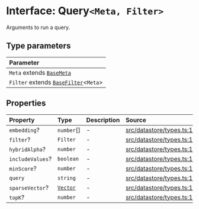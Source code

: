 # Interface: Query`<Meta, Filter>`

Arguments to run a query.

## Type parameters

| Parameter |
| :------ |
| `Meta` extends [`BaseMeta`](../type-aliases/BaseMeta.md) |
| `Filter` extends [`BaseFilter`](../type-aliases/BaseFilter.md)\<`Meta`\> |

## Properties

| Property | Type | Description | Source |
| :------ | :------ | :------ | :------ |
| `embedding`? | `number`[] | - | [src/datastore/types.ts:123](https://github.com/dexaai/llm-tools/blob/eeaf162/src/datastore/types.ts#L123) |
| `filter`? | `Filter` | - | [src/datastore/types.ts:127](https://github.com/dexaai/llm-tools/blob/eeaf162/src/datastore/types.ts#L127) |
| `hybridAlpha`? | `number` | - | [src/datastore/types.ts:129](https://github.com/dexaai/llm-tools/blob/eeaf162/src/datastore/types.ts#L129) |
| `includeValues`? | `boolean` | - | [src/datastore/types.ts:128](https://github.com/dexaai/llm-tools/blob/eeaf162/src/datastore/types.ts#L128) |
| `minScore`? | `number` | - | [src/datastore/types.ts:126](https://github.com/dexaai/llm-tools/blob/eeaf162/src/datastore/types.ts#L126) |
| `query` | `string` | - | [src/datastore/types.ts:122](https://github.com/dexaai/llm-tools/blob/eeaf162/src/datastore/types.ts#L122) |
| `sparseVector`? | [`Vector`](../../Model/namespaces/SparseVector/type-aliases/Vector.md) | - | [src/datastore/types.ts:124](https://github.com/dexaai/llm-tools/blob/eeaf162/src/datastore/types.ts#L124) |
| `topK`? | `number` | - | [src/datastore/types.ts:125](https://github.com/dexaai/llm-tools/blob/eeaf162/src/datastore/types.ts#L125) |
